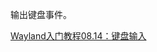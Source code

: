 输出键盘事件。

<a href="https://feater.top/wayland/wayland-seat-keyboard-input" target="_blank">Wayland入门教程08.14：键盘输入</a>
